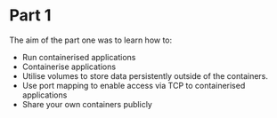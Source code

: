 # Part 1

The aim of the part one was to learn how to:
- Run containerised applications
- Containerise applications
- Utilise volumes to store data persistently outside of the containers.
- Use port mapping to enable access via TCP to containerised applications
- Share your own containers publicly

